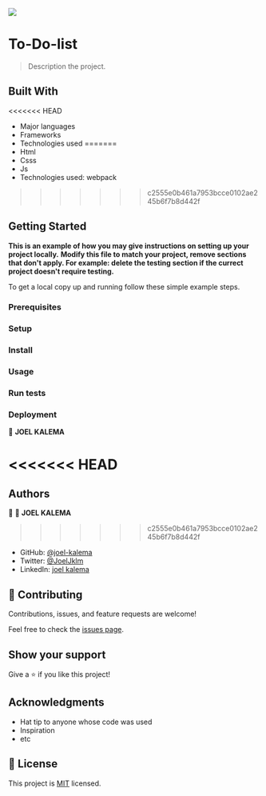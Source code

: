 ![](https://img.shields.io/badge/Microverse-blueviolet)

# To-Do-list

> Description the project.

## Built With

<<<<<<< HEAD
- Major languages
- Frameworks
- Technologies used
=======
- Html
- Csss
- Js
- Technologies used:
   webpack
>>>>>>> c2555e0b461a7953bcce0102ae245b6f7b8d442f

## Getting Started

**This is an example of how you may give instructions on setting up your project locally.**
**Modify this file to match your project, remove sections that don't apply. For example: delete the testing section if the currect project doesn't require testing.**

To get a local copy up and running follow these simple example steps.

### Prerequisites

### Setup

### Install

### Usage

### Run tests

### Deployment

👤 **JOEL KALEMA**

<<<<<<< HEAD
=======

## Authors

👤 👤 **JOEL KALEMA**

>>>>>>> c2555e0b461a7953bcce0102ae245b6f7b8d442f
- GitHub: [@joel-kalema](https://github.com/joel-kalema)
- Twitter: [@JoelJklm](https://www.linkedin.com/in/joel-kalema-30518a230/)
- LinkedIn: [joel kalema](https://twitter.com/JoelJklm)

## 🤝 Contributing

Contributions, issues, and feature requests are welcome!

Feel free to check the [issues page](../../issues/).

## Show your support

Give a ⭐️ if you like this project!

## Acknowledgments

- Hat tip to anyone whose code was used
- Inspiration
- etc

## 📝 License

This project is [MIT](./MIT.md) licensed.
